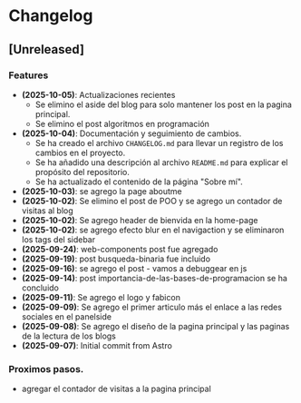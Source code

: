 # Changelog

## [Unreleased]

### Features
- **(2025-10-05)**: Actualizaciones recientes
  - Se elimino el aside del blog para solo mantener los post en la pagina principal.
  - Se elimino el post algoritmos en programación
- **(2025-10-04)**: Documentación y seguimiento de cambios.
  - Se ha creado el archivo `CHANGELOG.md` para llevar un registro de los cambios en el proyecto.
  - Se ha añadido una descripción al archivo `README.md` para explicar el propósito del repositorio.
  - Se ha actualizado el contenido de la página "Sobre mí".
- **(2025-10-03)**: se agrego la page aboutme
- **(2025-10-02)**: Se elimino el post de POO y se agrego un contador de visitas al blog
- **(2025-10-02)**: Se agrego header de bienvida en la home-page
- **(2025-10-02)**: se agrego efecto blur en el navigaction y se eliminaron los tags del sidebar
- **(2025-09-24)**: web-components post fue agregado
- **(2025-09-19)**: post busqueda-binaria fue incluido
- **(2025-09-16)**: se agrego el post - vamos a debuggear en js
- **(2025-09-14)**: post importancia-de-las-bases-de-programacion se ha concluido
- **(2025-09-11)**: Se agrego el logo y fabicon
- **(2025-09-09)**: Se agrego el primer articulo más el enlace a las redes sociales en el panelside
- **(2025-09-08)**: Se agrego el diseño de la pagina principal y las paginas de la lectura de los blogs
- **(2025-09-07)**: Initial commit from Astro

### Proximos pasos.

- agregar el contador de visitas a la pagina principal